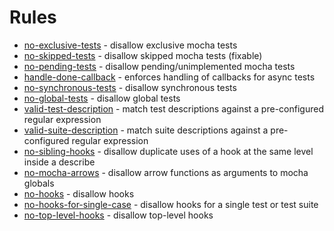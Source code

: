 # Rules

* [no-exclusive-tests](no-exclusive-tests.md) - disallow exclusive mocha tests
* [no-skipped-tests](no-skipped-tests.md) - disallow skipped mocha tests (fixable)
* [no-pending-tests](no-pending-tests.md) - disallow pending/unimplemented mocha tests
* [handle-done-callback](handle-done-callback.md) - enforces handling of callbacks for async tests
* [no-synchronous-tests](no-synchronous-tests.md) - disallow synchronous tests
* [no-global-tests](no-global-tests.md) - disallow global tests
* [valid-test-description](valid-test-description.md) - match test descriptions against a pre-configured regular expression
* [valid-suite-description](valid-suite-description.md) - match suite descriptions against a pre-configured regular expression
* [no-sibling-hooks](no-sibling-hooks.md) - disallow duplicate uses of a hook at the same level inside a describe
* [no-mocha-arrows](no-mocha-arrows.md) - disallow arrow functions as arguments to mocha globals
* [no-hooks](no-hooks.md) - disallow hooks
* [no-hooks-for-single-case](no-hooks-for-single-case.md) - disallow hooks for a single test or test suite
* [no-top-level-hooks](no-top-level-hooks.md) - disallow top-level hooks
